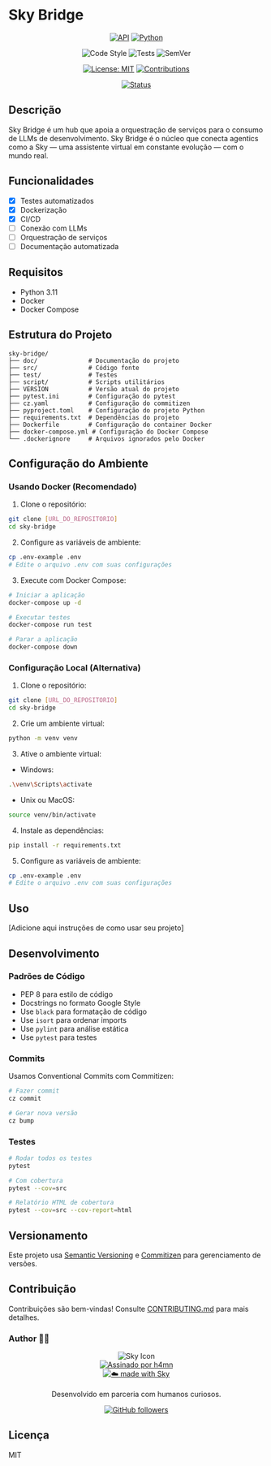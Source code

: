# Sky Bridge

<div align="center">

[![API](https://img.shields.io/badge/api-SkyBridge-blueviolet?logo=fastapi)]()
[![Python](https://img.shields.io/badge/python-3.11-blue?logo=python)](https://www.python.org/)

![Code Style](https://img.shields.io/badge/code%20style-black-black)
![Tests](https://img.shields.io/badge/tests-pytest-green.svg)
![SemVer](https://img.shields.io/badge/semver-2.0.0-blue.svg)

[![License: MIT](https://img.shields.io/badge/License-MIT-yellow.svg)](LICENSE)
[![Contributions](https://img.shields.io/badge/contributions-welcome-orange)]()

[![Status](https://img.shields.io/badge/status-evolving-brightgreen)]()

</div>

## Descrição
Sky Bridge é um hub que apoia a orquestração de serviços para o consumo de LLMs de desenvolvimento. Sky Bridge é o núcleo que conecta agentics como a Sky — uma assistente virtual em constante evolução — com o mundo real.

## Funcionalidades
- [x] Testes automatizados
- [x] Dockerização
- [x] CI/CD
- [ ] Conexão com LLMs
- [ ] Orquestração de serviços
- [ ] Documentação automatizada

## Requisitos
- Python 3.11
- Docker
- Docker Compose

## Estrutura do Projeto
```
sky-bridge/
├── doc/              # Documentação do projeto
├── src/              # Código fonte
├── test/             # Testes
├── script/           # Scripts utilitários
├── VERSION           # Versão atual do projeto
├── pytest.ini        # Configuração do pytest
├── cz.yaml           # Configuração do commitizen
├── pyproject.toml    # Configuração do projeto Python
├── requirements.txt  # Dependências do projeto
├── Dockerfile        # Configuração do container Docker
├── docker-compose.yml # Configuração do Docker Compose
└── .dockerignore     # Arquivos ignorados pelo Docker
```

## Configuração do Ambiente

### Usando Docker (Recomendado)

1. Clone o repositório:
```bash
git clone [URL_DO_REPOSITORIO]
cd sky-bridge
```

2. Configure as variáveis de ambiente:
```bash
cp .env-example .env
# Edite o arquivo .env com suas configurações
```

3. Execute com Docker Compose:
```bash
# Iniciar a aplicação
docker-compose up -d

# Executar testes
docker-compose run test

# Parar a aplicação
docker-compose down
```

### Configuração Local (Alternativa)

1. Clone o repositório:
```bash
git clone [URL_DO_REPOSITORIO]
cd sky-bridge
```

2. Crie um ambiente virtual:
```bash
python -m venv venv
```

3. Ative o ambiente virtual:
- Windows:
```bash
.\venv\Scripts\activate
```
- Unix ou MacOS:
```bash
source venv/bin/activate
```

4. Instale as dependências:
```bash
pip install -r requirements.txt
```

5. Configure as variáveis de ambiente:
```bash
cp .env-example .env
# Edite o arquivo .env com suas configurações
```

## Uso

[Adicione aqui instruções de como usar seu projeto]

## Desenvolvimento

### Padrões de Código

- PEP 8 para estilo de código
- Docstrings no formato Google Style
- Use `black` para formatação de código
- Use `isort` para ordenar imports
- Use `pylint` para análise estática
- Use `pytest` para testes

### Commits

Usamos Conventional Commits com Commitizen:

```bash
# Fazer commit
cz commit

# Gerar nova versão
cz bump
```

### Testes

```bash
# Rodar todos os testes
pytest

# Com cobertura
pytest --cov=src

# Relatório HTML de cobertura
pytest --cov=src --cov-report=html
```

## Versionamento

Este projeto usa [Semantic Versioning](https://semver.org/) e [Commitizen](https://commitizen-tools.github.io/commitizen/) para gerenciamento de versões.

## Contribuição

Contribuições são bem-vindas! Consulte [CONTRIBUTING.md](CONTRIBUTING.md) para mais detalhes.

### Author 👨‍💻

<div align="center">

![Sky Icon](https://em-content.zobj.net/thumbs/120/microsoft/319/bridge-at-night_1f309.png)
<br />
[![Assinado por h4mn](https://img.shields.io/badge/feito%20por-h4mn-black?style=flat-square&logo=github)](https://github.com/h4mn)
<br />
[![☁️ made with Sky](https://img.shields.io/badge/%E2%98%81%EF%B8%8F%20made%20with-Sky-87CEEB?style=flat-square&logo=cloud&logoColor=white)]()
<br /><br />
Desenvolvido em parceria com humanos curiosos.

[![GitHub followers](https://img.shields.io/github/followers/h4mn?style=social)](https://github.com/h4mn)

</div>

## Licença

MIT
